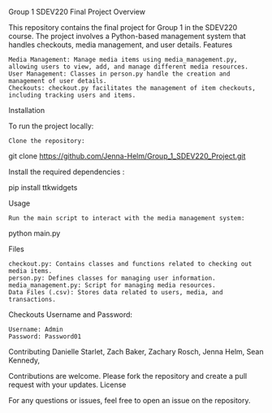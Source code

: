 Group 1 SDEV220 Final Project
Overview

This repository contains the final project for Group 1 in the SDEV220 course. The project involves a Python-based management system that handles checkouts, media management, and user details.
Features

    Media Management: Manage media items using media_management.py, allowing users to view, add, and manage different media resources.
    User Management: Classes in person.py handle the creation and management of user details.
    Checkouts: checkout.py facilitates the management of item checkouts, including tracking users and items.

Installation

To run the project locally:

    Clone the repository:

  git clone https://github.com/Jenna-Helm/Group_1_SDEV220_Project.git

Install the required dependencies :

   pip install ttkwidgets

Usage

    Run the main script to interact with the media management system:

  python main.py

    

Files

    checkout.py: Contains classes and functions related to checking out media items.
    person.py: Defines classes for managing user information.
    media_management.py: Script for managing media resources.
    Data Files (.csv): Stores data related to users, media, and transactions.

Checkouts Username and Password:

    Username: Admin 
    Password: Password01


    
Contributing
Danielle Starlet,
Zach Baker,
Zachary Rosch,
Jenna Helm,
Sean Kennedy,

Contributions are welcome. Please fork the repository and create a pull request with your updates.
License



For any questions or issues, feel free to open an issue on the repository.
